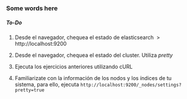 ### Some words here

##### To-Do
1. Desde el navegador, chequea el estado de elasticsearch
  > http://localhost:9200
  
2. Desde el navegador, chequea el estado del cluster. Utiliza *pretty*
3. Ejecuta los ejercicios anteriores utilizando cURL
4. Familiarizate con la información de los nodos y los índices de tu sistema, para ello, ejecuta `http://localhost:9200/_nodes/settings?pretty=true`
